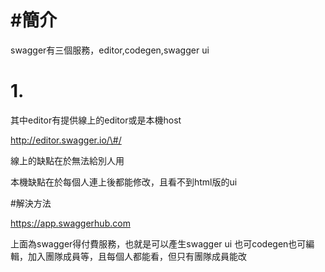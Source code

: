 # \#簡介

swagger有三個服務，editor,codegen,swagger ui



# 1.

其中editor有提供線上的editor或是本機host

http://editor.swagger.io/\#/

線上的缺點在於無法給別人用

本機缺點在於每個人連上後都能修改，且看不到html版的ui

\#解決方法

https://app.swaggerhub.com

上面為swagger得付費服務，也就是可以產生swagger ui 也可codegen也可編輯，加入團隊成員等，且每個人都能看，但只有團隊成員能改



